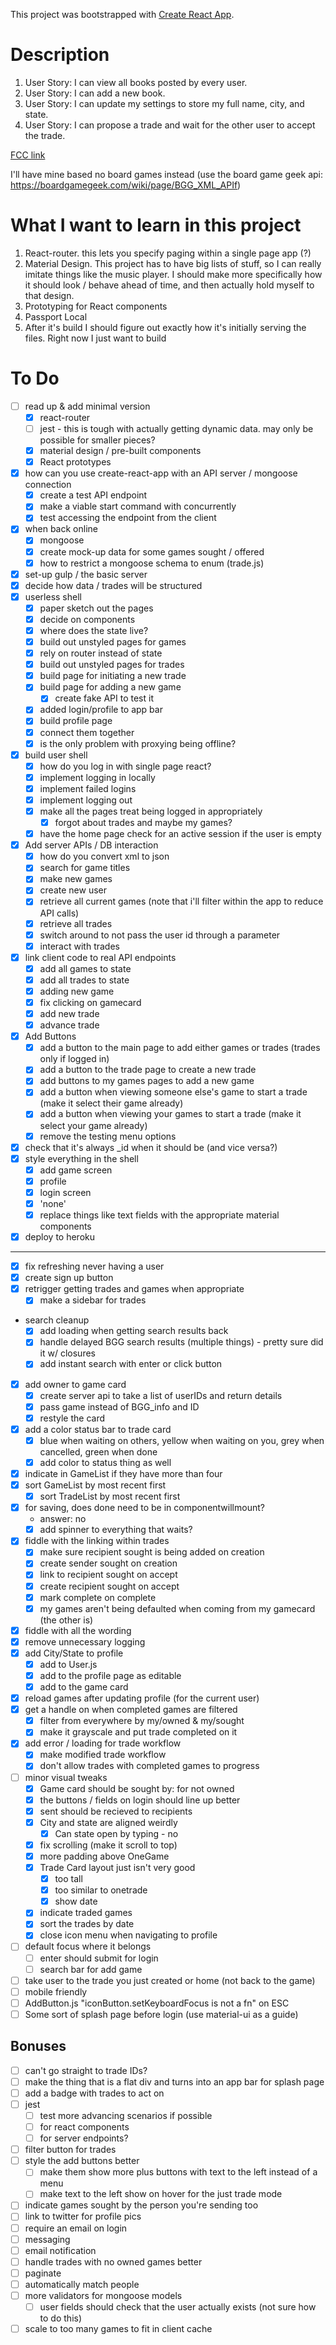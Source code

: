 This project was bootstrapped with [Create React App](https://github.com/facebookincubator/create-react-app).

# Description
1. User Story: I can view all books posted by every user.
2. User Story: I can add a new book.
3. User Story: I can update my settings to store my full name, city, and state.
4. User Story: I can propose a trade and wait for the other user to accept the trade.

[FCC link](https://www.freecodecamp.com/challenges/manage-a-book-trading-club)

I'll have mine based no board games instead (use the board game geek api: https://boardgamegeek.com/wiki/page/BGG_XML_APIf)

# What I want to learn in this project
1. React-router.  this lets you specify paging within a single page app (?)
2. Material Design.  This project has to have big lists of stuff, so I can really imitate things like the music player.  I should make more specifically how it should look / behave ahead of time, and then actually hold myself to that design.
3. Prototyping for React components
4. Passport Local
4. After it's build I should figure out exactly how it's initially serving the files. Right now I just want to build

# To Do
- [ ] read up & add minimal version 
  - [X] react-router
  - [ ] jest - this is tough with actually getting dynamic data. may only be possible for smaller pieces?
  - [X] material design / pre-built components
  - [X] React prototypes
- [X] how can you use create-react-app with an API server / mongoose connection
  - [X] create a test API endpoint
  - [X] make a viable start command with concurrently
  - [X] test accessing the endpoint from the client
- [X] when back online
  - [X] mongoose
  - [X] create mock-up data for some games sought / offered
  - [X] how to restrict a mongoose schema to enum (trade.js)
- [X] set-up gulp / the basic server
- [X] decide how data / trades will be structured
- [X] userless shell
  - [X] paper sketch out the pages
  - [X] decide on components 
  - [X] where does the state live?
  - [X] build out unstyled pages for games
  - [X] rely on router instead of state
  - [X] build out unstyled pages for trades
  - [X] build page for initiating a new trade
  - [X] build page for adding a new game
    - [X] create fake API to test it
  - [X] added login/profile to app bar
  - [X] build profile page
  - [X] connect them together
  - [X] is the only problem with proxying being offline?
- [X] build user shell
  - [X] how do you log in with single page react?
  - [X] implement logging in locally
  - [X] implement failed logins
  - [X] implement logging out
  - [X] make all the pages treat being logged in appropriately 
    - [X] forgot about trades and maybe my games?
  - [X] have the home page check for an active session if the user is empty
- [X] Add server APIs / DB interaction
  - [X] how do you convert xml to json
  - [X] search for game titles
  - [X] make new games
  - [X] create new user
  - [X] retrieve all current games (note that i'll filter within the app to reduce API calls)
  - [X] retrieve all trades
  - [X] switch around to not pass the user id through a parameter
  - [X] interact with trades 
- [X] link client code to real API endpoints 
  - [X] add all games to state
  - [X] add all trades to state
  - [X] adding new game
  - [X] fix clicking on gamecard
  - [X] add new trade
  - [X] advance trade
- [X] Add Buttons
  - [X] add a button to the main page to add either games or trades (trades only if logged in)
  - [X] add a button to the trade page to create a new trade
  - [X] add buttons to my games pages to add a new game
  - [X] add a button when viewing someone else's game to start a trade (make it select their game already)
  - [X] add a button when viewing your games to start a trade (make it select your game already)
  - [X] remove the testing menu options
- [X] check that it's always _id when it should be (and vice versa?)
- [X] style everything in the shell
  - [X] add game screen
  - [X] profile
  - [X] login screen
  - [X] 'none'
  - [X] replace things like text fields with the appropriate material components
- [X] deploy to heroku
  
------

- [X] fix refreshing never having a user
- [X] create sign up button
- [X] retrigger getting trades and games when appropriate
  - [X] make a sidebar for trades
- search cleanup
  - [X] add loading when getting search results back
  - [X] handle delayed BGG search results (multiple things) - pretty sure did it w/ closures
  - [X] add instant search with enter or click button
- [X] add owner to game card
  - [X] create server api to take a list of userIDs and return details
  - [X] pass game instead of BGG_info and ID
  - [X] restyle the card
- [X] add a color status bar to trade card
  - [X] blue when waiting on others, yellow when waiting on you, grey when cancelled, green when done
  - [X] add color to status thing as well
- [X] indicate in GameList if they have more than four
- [X] sort GameList by most recent first
  - [X] sort TradeList by most recent first
- [X] for saving, does done need to be in componentwillmount?
    - answer: no
  - [X] add spinner to everything that waits?
- [X] fiddle with the linking within trades
  - [X] make sure recipient sought is being added on creation
  - [X] create sender sought on creation
  - [X] link to recipient sought on accept
  - [X] create recipient sought on accept
  - [X] mark complete on complete
  - [X] my games aren't being defaulted when coming from my gamecard (the other is)
- [X] fiddle with all the wording
- [X] remove unnecessary logging
- [X] add City/State to profile
  - [X] add to User.js
  - [X] add to the profile page as editable
  - [X] add to the game card
- [X] reload games after updating profile (for the current user)
- [X] get a handle on when completed games are filtered
  - [X] filter from everywhere by my/owned & my/sought
  - [X] make it grayscale and put trade completed on it
- [X] add error / loading for trade workflow
  - [X] make modified trade workflow
  - [X] don't allow trades with completed games to progress
- [ ] minor visual tweaks
  - [X] Game card should be sought by: for not owned
  - [X] the buttons / fields on login should line up better
  - [X] sent should be recieved to recipients
  - [X] City and state are aligned weirdly
    - [X] Can state open by typing - no
  - [X] fix scrolling (make it scroll to top)
  - [X] more padding above OneGame
  - [X] Trade Card layout just isn't very good
    - [X] too tall
    - [X] too similar to onetrade 
    - [X] show date
  - [X] indicate traded games
  - [X] sort the trades by date
  - [X] close icon menu when navigating to profile
- [ ] default focus where it belongs
  - [ ] enter should submit for login
  - [ ] search bar for add game
- [ ] take user to the trade you just created or home (not back to the game)
- [ ] mobile friendly
- [ ] AddButton.js "iconButton.setKeyboardFocus is not a fn" on ESC
- [ ] Some sort of splash page before login (use material-ui as a guide)
## Bonuses
- [ ] can't go straight to trade IDs?
- [ ] make the thing that is a flat div and turns into an app bar for splash page
- [ ] add a badge with trades to act on
- [ ] jest
  - [ ] test more advancing scenarios if possible
  - [ ] for react components
  - [ ] for server endpoints?
- [ ] filter button for trades
- [ ] style the add buttons better 
  - [ ] make them show more plus buttons with text to the left instead of a menu
  - [ ] make text to the left show on hover for the just trade mode
- [ ] indicate games sought by the person you're sending too
- [ ] link to twitter for profile pics
- [ ] require an email on login
- [ ] messaging
- [ ] email notification
- [ ] handle trades with no owned games better
- [ ] paginate
- [ ] automatically match people
- [ ] more validators for mongoose models
  - [ ] user fields should check that the user actually exists (not sure how to do this)
- [ ] scale to too many games to fit in client cache